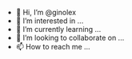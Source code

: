 - 👋 Hi, I’m @ginolex
- 👀 I’m interested in ...
- 🌱 I’m currently learning ...
- 💞️ I’m looking to collaborate on ...
- 📫 How to reach me ...

<!---
ginolex/ginolex is a ✨ special ✨ repository because its `README.md` (this file) appears on your GitHub profile.
You can click the Preview link to take a look at your changes.
--->
